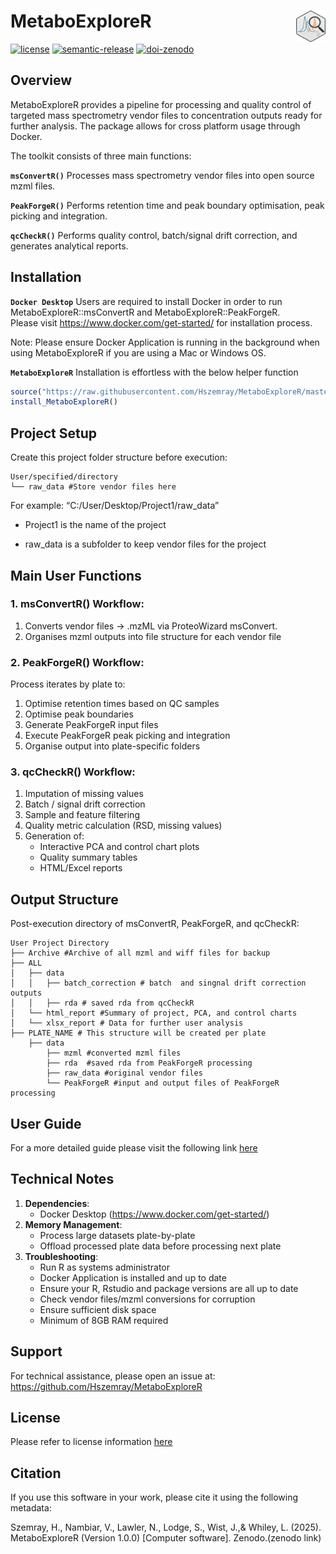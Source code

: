 MetaboExploreR
<img src='man/figures/logo.png' style='float: right; height:50px;' />
================

[![license](https://img.shields.io/github/license/vimalnathnambiar/exfilms.svg?color=%23A31F34)](LICENSE)
[![semantic-release](https://img.shields.io/badge/semantic--release-angular-E10079.svg?logo=semantic-release&logoColor=%23E10079)](https://github.com/semantic-release/semantic-release)
[![doi-zenodo](https://img.shields.io/badge/zenodo-10.5281/zenodo.10976761-blue.svg?logo=doi&logoColor=blue)](https://doi.org/10.5281/zenodo.10976761)

## Overview

MetaboExploreR provides a pipeline for processing and quality control of
targeted mass spectrometry vendor files to concentration outputs ready
for further analysis. The package allows for cross platform usage
through Docker.

The toolkit consists of three main functions:

**`msConvertR()`** Processes mass spectrometry vendor files into open
source mzml files.

**`PeakForgeR()`** Performs retention time and peak boundary
optimisation, peak picking and integration.

**`qcCheckR()`** Performs quality control, batch/signal drift
correction, and generates analytical reports.

## Installation

**`Docker Desktop`** Users are required to install Docker in order to
run MetaboExploreR::msConvertR and MetaboExploreR::PeakForgeR.  
Please visit <https://www.docker.com/get-started/> for installation
process.

Note: Please ensure Docker Application is running in the background when
using MetaboExploreR if you are using a Mac or Windows OS.

**`MetaboExploreR`** Installation is effortless with the below helper
function

``` r
source("https://raw.githubusercontent.com/Hszemray/MetaboExploreR/master/R/install.R")
install_MetaboExploreR()
```

## Project Setup

Create this project folder structure before execution:

    User/specified/directory
    └── raw_data #Store vendor files here

For example: “C:/User/Desktop/Project1/raw_data”

- Project1 is the name of the project

- raw_data is a subfolder to keep vendor files for the project

## Main User Functions

### 1. msConvertR() Workflow:

1.  Converts vendor files → .mzML via ProteoWizard msConvert.
2.  Organises mzml outputs into file structure for each vendor file

### 2. PeakForgeR() Workflow:

Process iterates by plate to:

1.  Optimise retention times based on QC samples
2.  Optimise peak boundaries
3.  Generate PeakForgeR input files
4.  Execute PeakForgeR peak picking and integration
5.  Organise output into plate-specific folders

### 3. qcCheckR() Workflow:

1.  Imputation of missing values
2.  Batch / signal drift correction
3.  Sample and feature filtering  
4.  Quality metric calculation (RSD, missing values)  
5.  Generation of:
    - Interactive PCA and control chart plots  
    - Quality summary tables  
    - HTML/Excel reports

## Output Structure

Post-execution directory of msConvertR, PeakForgeR, and qcCheckR:

    User Project Directory
    ├── Archive #Archive of all mzml and wiff files for backup
    ├── ALL
    │   ├── data
    │   │   ├── batch_correction # batch  and singnal drift correction outputs
    │   │   ├── rda # saved rda from qcCheckR 
    │   └── html_report #Summary of project, PCA, and control charts
    │   └── xlsx_report # Data for further user analysis
    ├── PLATE_NAME # This structure will be created per plate
        ├── data
            ├── mzml #converted mzml files
            ├── rda  #saved rda from PeakForgeR processing
            ├── raw_data #original vendor files
            └── PeakForgeR #input and output files of PeakForgeR processing

## User Guide

For a more detailed guide please visit the following link
[here](inst/doc/MetaboExploreR-vignette.html)

## Technical Notes

1.  **Dependencies**:
    - Docker Desktop (<https://www.docker.com/get-started/>)
2.  **Memory Management**:
    - Process large datasets plate-by-plate
    - Offload processed plate data before processing next plate
3.  **Troubleshooting**:
    - Run R as systems administrator
    - Docker Application is installed and up to date
    - Ensure your R, Rstudio and package versions are all up to date
    - Check vendor files/mzml conversions for corruption
    - Ensure sufficient disk space
    - Minimum of 8GB RAM required

## Support

For technical assistance, please open an issue at:  
<https://github.com/Hszemray/MetaboExploreR>

## License

Please refer to license information [here](LICENSE)

## Citation

If you use this software in your work, please cite it using the
following metadata:

Szemray, H., Nambiar, V., Lawler, N., Lodge, S., Wist, J.,& Whiley, L.
(2025). MetaboExploreR (Version 1.0.0) \[Computer software\].
Zenodo.(zenodo link)

<!-- Links -->
